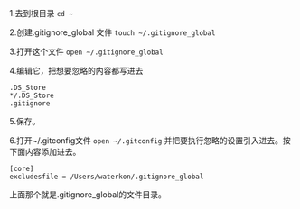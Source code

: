 1.去到根目录
`cd ~`

2.创建.gitignore_global 文件
``touch ~/.gitignore_global ``

3.打开这个文件
`open ~/.gitignore_global`

4.编辑它，把想要忽略的内容都写进去
```
.DS_Store
*/.DS_Store
.gitignore

```

5.保存。

6.打开~/.gitconfig文件
`open ~/.gitconfig`
并把要执行忽略的设置引入进去。按下面内容添加进去。
```
[core]
excludesfile = /Users/waterkon/.gitignore_global

```
上面那个就是.gitignore_global的文件目录。